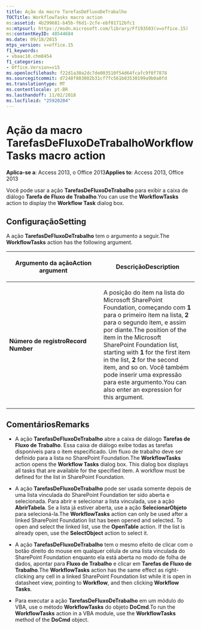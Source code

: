 ```yaml
---
title: Ação da macro TarefasDeFluxoDeTrabalho
TOCTitle: WorkflowTasks macro action
ms:assetid: 4b299681-b45b-f6d1-2cfe-ebf01712bfc1
ms:mtpsurl: https://msdn.microsoft.com/library/Ff193503(v=office.15)
ms:contentKeyID: 48544684
ms.date: 09/18/2015
mtps_version: v=office.15
f1_keywords:
- vbaac10.chm8454
f1_categories:
- Office.Version=v15
ms.openlocfilehash: f22d1a30a2dc7de003510f54d64fcafc9f0f7878
ms.sourcegitcommit: d7248f803002b31cf7fc561b03530199a9b0a8fd
ms.translationtype: MT
ms.contentlocale: pt-BR
ms.lasthandoff: 11/02/2018
ms.locfileid: "25920204"
---
```

# <a name="workflowtasks-macro-action"></a><span data-ttu-id="88b35-102">Ação da macro TarefasDeFluxoDeTrabalho</span><span class="sxs-lookup"><span data-stu-id="88b35-102">WorkflowTasks macro action</span></span>


<span data-ttu-id="88b35-103">**Aplica-se a**: Access 2013, o Office 2013</span><span class="sxs-lookup"><span data-stu-id="88b35-103">**Applies to**: Access 2013, Office 2013</span></span>

<span data-ttu-id="88b35-104">Você pode usar a ação **TarefasDeFluxoDeTrabalho** para exibir a caixa de diálogo **Tarefa de Fluxo de Trabalho**.</span><span class="sxs-lookup"><span data-stu-id="88b35-104">You can use the **WorkflowTasks** action to display the **Workflow Task** dialog box.</span></span>

## <a name="setting"></a><span data-ttu-id="88b35-105">Configuração</span><span class="sxs-lookup"><span data-stu-id="88b35-105">Setting</span></span>

<span data-ttu-id="88b35-106">A ação **TarefasDeFluxoDeTrabalho** tem o argumento a seguir.</span><span class="sxs-lookup"><span data-stu-id="88b35-106">The **WorkflowTasks** action has the following argument.</span></span>

<table>
<colgroup>
<col style="width: 50%" />
<col style="width: 50%" />
</colgroup>
<thead>
<tr class="header">
<th><p><span data-ttu-id="88b35-107">Argumento da ação</span><span class="sxs-lookup"><span data-stu-id="88b35-107">Action argument</span></span></p></th>
<th><p><span data-ttu-id="88b35-108">Descrição</span><span class="sxs-lookup"><span data-stu-id="88b35-108">Description</span></span></p></th>
</tr>
</thead>
<tbody>
<tr class="odd">
<td><p><span data-ttu-id="88b35-109"><strong>Número de registro</strong></span><span class="sxs-lookup"><span data-stu-id="88b35-109"><strong>Record Number</strong></span></span></p></td>
<td><p><span data-ttu-id="88b35-110">A posição do item na lista do Microsoft SharePoint Foundation, começando com <strong>1</strong> para o primeiro item na lista, <strong>2</strong> para o segundo item, e assim por diante.</span><span class="sxs-lookup"><span data-stu-id="88b35-110">The position of the item in the Microsoft SharePoint Foundation list, starting with <strong>1</strong> for the first item in the list, <strong>2</strong> for the second item, and so on.</span></span> <span data-ttu-id="88b35-111">Você também pode inserir uma expressão para este argumento.</span><span class="sxs-lookup"><span data-stu-id="88b35-111">You can also enter an expression for this argument.</span></span></p></td>
</tr>
</tbody>
</table>


## <a name="remarks"></a><span data-ttu-id="88b35-112">Comentários</span><span class="sxs-lookup"><span data-stu-id="88b35-112">Remarks</span></span>

  - <span data-ttu-id="88b35-p102">A ação **TarefasDeFluxoDeTrabalho** abre a caixa de diálogo **Tarefas de Fluxo de Trabalho**. Essa caixa de diálogo exibe todas as tarefas disponíveis para o item especificado. Um fluxo de trabalho deve ser definido para a lista no SharePoint Foundation.</span><span class="sxs-lookup"><span data-stu-id="88b35-p102">The **WorkflowTasks** action opens the **Workflow Tasks** dialog box. This dialog box displays all tasks that are available for the specified item. A workflow must be defined for the list in SharePoint Foundation.</span></span>

  - <span data-ttu-id="88b35-p103">A ação **TarefasDeFluxoDeTrabalho** pode ser usada somente depois de uma lista vinculada do SharePoint Foundation ter sido aberta e selecionada. Para abrir e selecionar a lista vinculada, use a ação **AbrirTabela**. Se a lista já estiver aberta, use a ação **SelecionarObjeto** para selecioná-la.</span><span class="sxs-lookup"><span data-stu-id="88b35-p103">The **WorkflowTasks** action can only be used after a linked SharePoint Foundation list has been opened and selected. To open and select the linked list, use the **OpenTable** action. If the list is already open, use the **SelectObject** action to select it.</span></span>

  - <span data-ttu-id="88b35-119">A ação **TarefasDeFluxoDeTrabalho** tem o mesmo efeito de clicar com o botão direito do mouse em qualquer célula de uma lista vinculada do SharePoint Foundation enquanto ela está aberta no modo de folha de dados, apontar para **Fluxo de Trabalho** e clicar em **Tarefas de Fluxo de Trabalho**.</span><span class="sxs-lookup"><span data-stu-id="88b35-119">The **WorkflowTasks** action has the same effect as right-clicking any cell in a linked SharePoint Foundation list while it is open in datasheet view, pointing to **Workflow**, and then clicking **Workflow Tasks**.</span></span>

  - <span data-ttu-id="88b35-120">Para executar a ação **TarefasDeFluxoDeTrabalho** em um módulo do VBA, use o método **WorkflowTasks** do objeto **DoCmd**.</span><span class="sxs-lookup"><span data-stu-id="88b35-120">To run the **WorkflowTasks** action in a VBA module, use the **WorkflowTasks** method of the **DoCmd** object.</span></span>

